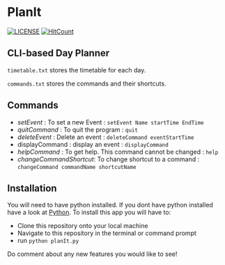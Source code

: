 # PlanIt

[![LICENSE](https://img.shields.io/badge/License-Apache%202.0-blue.svg)](https://github.com/Arhaan/PlanIt/blob/master/LICENSE)
[![HitCount](http://hits.dwyl.io/Arhaan/PlanIt.svg)](http://hits.dwyl.io/Arhaan/PlanIt)

## CLI-based Day Planner

`timetable.txt` stores the timetable for each day.

`commands.txt` stores the commands and their shortcuts.

## Commands

* _setEvent_ : To set a new Event : `setEvent Name startTime EndTime`
* _quitCommand_ : To quit the program : `quit`
* _deleteEvent_ : Delete an event : `deleteCommand eventStartTime`
* displayCommand : display an event :  `displayCommand`
* _helpCommand_ : To get help. This command cannot be changed : `help`
* _changeCommandShortcut_: To change shortcut to a command : `changeCommand commandName shortcutName`

## Installation

You will need to have python installed. If you dont have python installed have a look at [Python](https://www.python.org/downloads/). To install this app you will have to:

* Clone this repository onto your local machine
* Navigate to this repository in the terminal or command prompt
* run `python planIt.py`

Do comment about any new features you would like to see!
